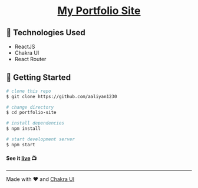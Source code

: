 <p align="center">
  <a href="">
    <h1 align="center">My Portfolio Site</h1>
  </a>
</p> 



## :wrench: Technologies Used
- ReactJS
- Chakra UI
- React Router

## :rocket: Getting Started
```bash
# clone this repo
$ git clone https://github.com/aaliyan1230

# change directory
$ cd portfolio-site

# install dependencies
$ npm install

# start development server
$ npm start
```

#### See it [live](https://aaliyan1230.netlify.app/) :tv:

----
Made with :heart: and [Chakra UI](https://chakra-ui.com/)
